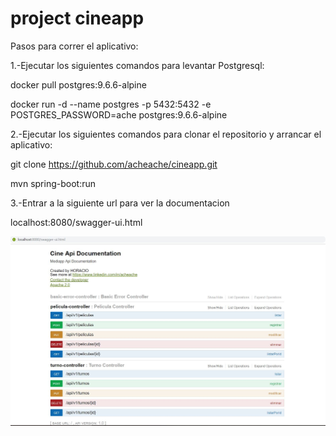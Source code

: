 # project cineapp


Pasos para correr el aplicativo:


1.-Ejecutar los siguientes comandos para levantar Postgresql:

docker pull postgres:9.6.6-alpine

docker run -d --name postgres -p 5432:5432 -e POSTGRES_PASSWORD=ache postgres:9.6.6-alpine

2.-Ejecutar los siguientes comandos para clonar el repositorio y arrancar el aplicativo: 

git clone https://github.com/acheache/cineapp.git

mvn spring-boot:run

3.-Entrar a la siguiente url para ver la documentacion

localhost:8080/swagger-ui.html

![alt tag](https://github.com/acheache/cineapp/blob/master/documentacion.JPG)
